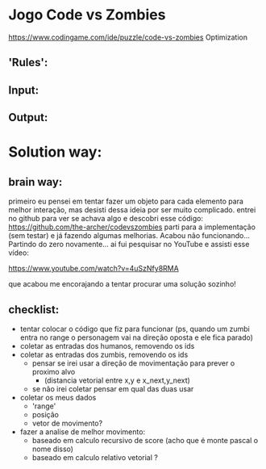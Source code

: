 # Jogo Code vs Zombies
https://www.codingame.com/ide/puzzle/code-vs-zombies
Optimization

## 'Rules':

## Input:

## Output:

# Solution way:
## brain way:

primeiro eu pensei em tentar fazer um objeto para cada elemento para melhor interação, mas desisti dessa ideia por ser muito complicado.
entrei no github para ver se achava algo e descobri esse código:
https://github.com/the-archer/codevszombies
parti para a implementação (sem testar) e já fazendo algumas melhorias.
Acabou não funcionando...
Partindo do zero novamente...
ai fui pesquisar no YouTube e assisti esse vídeo:

https://www.youtube.com/watch?v=4uSzNfy8RMA

que acabou me encorajando a tentar procurar uma solução sozinho!

## checklist:
- tentar colocar o código que fiz para funcionar (ps, quando um zumbi entra no range o personagem vai na direção oposta e ele fica parado)
- coletar as entradas dos humanos, removendo os ids
- coletar as entradas dos zumbis, removendo os ids
  - pensar se irei usar a direção de movimentação para prever o proximo alvo
    - (distancia vetorial entre x,y e x_next,y_next)
  - se não irei coletar pensar em qual das duas usar
- coletar os meus dados
  - 'range'
  - posição
  - vetor de movimento?
- fazer a analise de melhor movimento:
  - baseado em calculo recursivo de score (acho que é monte pascal o nome disso)
  - baseado em calculo relativo vetorial ?